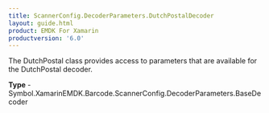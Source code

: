```yaml
---
title: ScannerConfig.DecoderParameters.DutchPostalDecoder
layout: guide.html 
product: EMDK For Xamarin 
productversion: '6.0' 
---
```

The DutchPostal class provides access to parameters that are available for the DutchPostal decoder.

**Type** - Symbol.XamarinEMDK.Barcode.ScannerConfig.DecoderParameters.BaseDecoder




